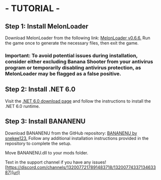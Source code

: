 # - TUTORIAL -

## Step 1: Install MelonLoader


Download MelonLoader from the following link: [MelonLoader v0.6.6.](https://github.com/LavaGang/MelonLoader/releases/tag/v0.6.6)
Run the game once to generate the necessary files, then exit the game.

### **Important: To avoid potential issues during installation, consider either excluding Banana Shooter from your antivirus program or temporarily disabling antivirus protection, as MelonLoader may be flagged as a false positive.**


## Step 2: Install .NET 6.0

Visit the [.NET 6.0 download page](https://dotnet.microsoft.com/en-us/download/dotnet/6.0) and follow the instructions to install the .NET 6.0 runtime.


## Step 3: Install BANANENU

Download BANANENU from the GitHub repository: [BANANENU by snekee123.](https://github.com/snekee123/BANANENU)
Follow any additional installation instructions provided in the repository to complete the setup.

Move BANANENU.dll to your mods folder.

Text in the support channel if you have any issues!
[https://discord.com/channels/1320077217891483718/1320077433713463387](url)
